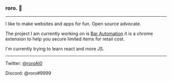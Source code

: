 ### roro. 🎢
-----------------------

I like to make websites and apps for fun. Open source advocate.

The project I am currently working on is [Bar Automation](https://barautomation.digital/) it is a chrome extension to help you secure limited items for retail cost.

I'm currently trying to learn react and more JS.

-----------------------

Twitter: [@roroAI0](https://twitter.com/roroAI0)

Discord: @roro#9999


